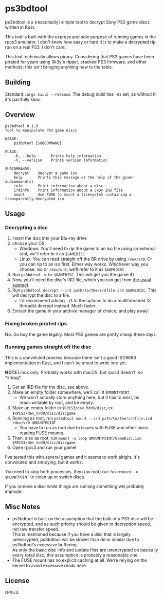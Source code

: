 # ps3bdtool

ps3bdtool is a (reasonably) simple tool to decrypt Sony PS3 game discs written in Rust.

This tool is built with the express and sole purpose of running games in the rpcs3 emulator.
I don't know how easy or hard it is to make a decrypted rip run on a real PS3. I don't care.

This tool technically allows piracy. Considering that PS3 games have been pirated for years using 
3k3y's ripper, cracked PS3 firmware, and other methods; this isn't bringing anything new to the table.


## Building
Standard `cargo build --release`. The debug build has `-O2` set, as without it it's painfully slow.

## Overview
```text
ps3bdtool 0.1.0
Tool to manipulate PS3 game discs

USAGE:
    ps3bdtool [SUBCOMMAND]

FLAGS:
    -h, --help       Prints help information
    -V, --version    Prints version information

SUBCOMMANDS:
    decrypt    Decrypt a game iso
    help       Prints this message or the help of the given subcommand(s)
    info       Print information about a disc
    irdinfo    Print information about a 3k3y IRD file
    mount      Use FUSE to mount a filesystem containing a transparently-decrypted iso
```

## Usage
### Decrypting a disc
1. Insert the disc into your Blu-ray drive
2. choose your OS:
   * Windows: You'll need to rip the game to an iso file using an external tool, we'll refer to it as `$GAMEDISC`
   * Linux: You can read straight off the BR drive by using `/dev/sr0`. Or you can rip to an iso first. Either way works.
   Whichever way you choose, iso or `/dev/sr0`, we'll refer to it as `$GAMEDISC`
3. Run `ps3bdtool info $GAMEDISC`. This will get you the game ID
4. Now, you'll need the disc's IRD file, which you can get from [the usual suspect](http://jonnysp.bplaced.net/).
5. Run `ps3bdtool decrypt --ird path/to/the/irdfile.ird $GAMEDISC`. This will decrypt the disc to a file.
   * I'd recommend adding `-j3` to the options to do a multithreaded (3 threads) decrypt instead. Much faster.
6. Extract the game in your archive manager of choice, and play away!

### Fixing broken pirated rips
No. Go buy the game legally. Most PS3 games are pretty cheap these days.

### Running games straight off the disc
This is a conveluted process because there isn't a good ISO9660 implementation in Rust,
and I can't be arsed to write one yet.

**NOTE** Linux only. Probably works with macOS, but rpcs3 doesn't, so \*shrug\*.

1. Get an IRD file for the disc, see above.
2. Make an empty folder somewhere, we'll call it `$MOUNTPOINT`.
   * We won't actually store anything here, but it has to exist, be read+writable by root, and be empty.
3. Make an empty folder in `$RPCS3/dev_hdd0/disc`, ex `$RPCS3/dev_hdd0/disc/discgame` 
3. Running as root, run `ps3bdtool mount --ird path/to/the/irdfile.ird /dev/sr0 $MOUNTPOINT`
   * You have to run as root due to issues with FUSE and other users reading FUSE mounts.
4. Then, also as root, run `mount -o loop $MOUNTPOINT/GameDisc.iso $RPCS3/dev_hdd0/disc/discgame`
5. Open rpcs3 and run your game!

I've tested this with several games and it seems to work alright.
It's convoluted and annoying, but it works.

You need to stop both processes, then (as root) run `fusermount -u $MOUNTPOINT` to clean up or switch discs.

If you remove a disc while things are running something will probably implode.


## Misc Notes
* ps3bdtool is built on the assumption that the bulk of a PS3 disc will be encrypted,
  and as such priority should be given to decryption speed, not raw transfer speed.  
  This is mentioned because if you have a disc that is largely unencrypted,
  ps3bdtool will be slower than dd or similar due to ps3bdtool's excessive buffering.  
  As only the basic disc info and update files are unencrypted on basically every retail
  disc, this assumption is probably a reasonable one.
* The FUSE mount has no explicit caching at all. We're relying on the kernel to avoid excessive reads here.


## License
GPLv3.